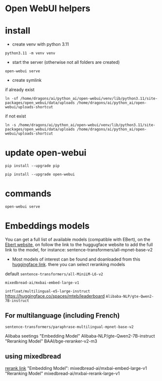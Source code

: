 Open WebUI helpers
===
# install
* create venv with python 3.11

``
python3.11 -m venv venv
``
* start the server (otherwise not all folders are created)

``
open-webui serve
``

* create symlink

if already exist

``
ln -sf /home/dragons/ai/python_ai/open-webui/venv/lib/python3.11/site-packages/open_webui/data/uploads /home/dragons/ai/python_ai/open-webui/uploads-shortcut
``

if not exist

``
ln -s /home/dragons/ai/python_ai/open-webui/venv/lib/python3.11/site-packages/open_webui/data/uploads /home/dragons/ai/python_ai/open-webui/uploads-shortcut
``

# update open-webui


``pip install --upgrade pip``

``pip install --upgrade open-webui``


# commands

``
open-webui serve
``

# Embeddings models
You can get a full list of available models (compatible with EBert), on the [Ebert website](https://www.sbert.net/docs/sentence_transformer/pretrained_models.html), on follow the link to the huggugface website to add the full link to the model, for instance: sentence-transformers/all-mpnet-base-v2

* Most models of interest can be found and doanloaded from this [huggingface link](https://huggingface.co/spaces/mteb/leaderboard). there you can select reranking models 


default
``
sentence-transformers/all-MiniLM-L6-v2
``

``
mixedbread-ai/mxbai-embed-large-v1
``

``
intfloat/multilingual-e5-large-instruct
``
https://huggingface.co/spaces/mteb/leaderboard
``
Alibaba-NLP/gte-Qwen2-7B-instruct
``

## For multilanguage (including French)
`` sentence-transformers/paraphrase-multilingual-mpnet-base-v2 ``

Alibaba seetings
"Embedding Model"
Alibaba-NLP/gte-Qwen2-7B-instruct
"Reranking Model"
BAAI/bge-reranker-v2-m3
## using mixedbread
[rerank link](https://www.mixedbread.ai/blog/mxbai-rerank-v1)
"Embedding Model": mixedbread-ai/mxbai-embed-large-v1
"Reranking Model" mixedbread-ai/mxbai-rerank-large-v1


